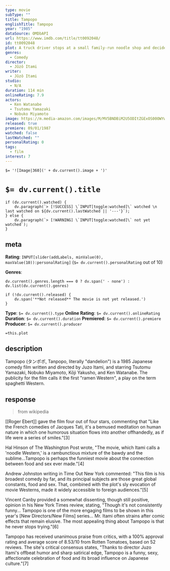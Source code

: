 ```yaml
---
type: movie
subType: ""
title: Tampopo
englishTitle: Tampopo
year: "1985"
dataSource: OMDbAPI
url: https://www.imdb.com/title/tt0092048/
id: tt0092048
plot: A truck driver stops at a small family-run noodle shop and decides to help its fledgling business. The story is intertwined with various vignettes about the relationship of love and food.
genres:
  - Comedy
director:
  - Jûzô Itami
writer:
  - Jûzô Itami
studio:
  - N/A
duration: 114 min
onlineRating: 7.9
actors:
  - Ken Watanabe
  - Tsutomu Yamazaki
  - Nobuko Miyamoto
image: https://m.media-amazon.com/images/M/MV5BNDBiM2U5ODItZGExOS00OWYwLTliNGEtODhlMjg1NzY3MmM5XkEyXkFqcGc@._V1_SX300.jpg
released: true
premiere: 09/01/1987
watched: false
lastWatched: ""
personalRating: 0
tags:
  - film
interest: 7
---
```

`$= '![Image|360](' + dv.current().image + ')'`

# `$= dv.current().title`
```dataviewjs
if (dv.current().watched) {
	dv.paragraph(`> [!SUCCESS] \`INPUT[toggle:watched]\` watched \n last watched on ${dv.current().lastWatched || '---'}`);
} else {
	dv.paragraph(`> [!WARNING] \`INPUT[toggle:watched]\` not yet watched`);
}
```
## meta

**Rating**:  `INPUT[slider(addLabels, minValue(0), maxValue(10)):personalRating]` (`$= dv.current().personalRating` out of 10)

**Genres**:
```dataviewjs
dv.current().genres.length === 0 ? dv.span(' - none') : dv.list(dv.current().genres)
```

```dataviewjs
if (!dv.current().released) {
	dv.span('**Not released** The movie is not yet released.')
}
```

**Type**: `$= dv.current().type`
**Online Rating**: `$= dv.current().onlineRating`
**Duration**:  `$= dv.current().duration`
**Premiered**: `$= dv.current().premiere`
**Producer**: `$= dv.current().producer`



`=this.plot`

## description

Tampopo (タンポポ, Tanpopo, literally "dandelion") is a 1985 Japanese comedy film written and directed by Juzo Itami, and starring Tsutomu Yamazaki, Nobuko Miyamoto, Kōji Yakusho, and Ken Watanabe. The publicity for the film calls it the first "ramen Western", a play on the term spaghetti Western.

## response
> from wikipedia

[[Roger Ebert]] gave the film four out of four stars, commenting that "Like the French comedies of Jacques Tati, it's a bemused meditation on human nature in which one humorous situation flows into another offhandedly, as if life were a series of smiles."[3]

Hal Hinson of The Washington Post wrote, "The movie, which Itami calls a 'noodle Western,' is a rambunctious mixture of the bawdy and the sublime...Tampopo is perhaps the funniest movie about the connection between food and sex ever made."[4]

Andrew Johnston writing in Time Out New York commented: "This film is his broadest comedy by far, and its principal subjects are those great global constants, food and sex. That, combined with the plot's sly evocation of movie Westerns, made it widely accessible to foreign audiences."[5]

Vincent Canby provided a somewhat dissenting, though still positive, opinion in his New York Times review, stating, "Though it's not consistently funny... Tampopo is one of the more engaging films to be shown in this year's [New Directors/New Films] series... Mr. Itami often strains after comic effects that remain elusive. The most appealing thing about Tampopo is that he never stops trying."[6]

Tampopo has received unanimous praise from critics, with a 100% approval rating and average score of 8.53/10 from Rotten Tomatoes, based on 52 reviews. The site's critical consensus states, "Thanks to director Juzo Itami's offbeat humor and sharp satirical edge, Tampopo is a funny, sexy, affectionate celebration of food and its broad influence on Japanese culture."[7]